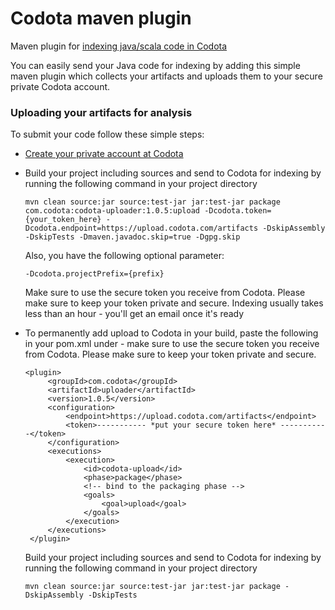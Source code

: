 # Codota maven plugin
Maven plugin for [indexing java/scala code in Codota](https://www.codota.com/index-your-repo)

You can easily send your Java code for indexing by adding this simple maven plugin which collects your artifacts and uploads them to your secure private Codota account.

### Uploading your artifacts for analysis
To submit your code follow these simple steps:
* [Create your private account at Codota](https://www.codota.com/submit-repo/maven)
* Build your project including sources and send to Codota for indexing by running the following command in your project directory
    
    ```
    mvn clean source:jar source:test-jar jar:test-jar package com.codota:codota-uploader:1.0.5:upload -Dcodota.token={your_token_here} -Dcodota.endpoint=https://upload.codota.com/artifacts -DskipAssembly -DskipTests -Dmaven.javadoc.skip=true -Dgpg.skip
    ```
    Also, you have the following optional parameter:
    ```
   -Dcodota.projectPrefix={prefix}
    ```
    Make sure to use the secure token you receive from Codota. Please make sure to keep your token private and secure.
    Indexing usually takes less than an hour - you'll get an email once it's ready

* To permanently add upload to Codota in your build, paste the following in your pom.xml under <build><plugins> - make sure to use the secure token you receive from Codota. Please make sure to keep your token private and secure.
    ```
    <plugin>    
         <groupId>com.codota</groupId>
         <artifactId>uploader</artifactId>
         <version>1.0.5</version>
         <configuration>
             <endpoint>https://upload.codota.com/artifacts</endpoint>
             <token>----------- *put your secure token here* -----------</token>       
         </configuration>      
         <executions>      
             <execution>       
                 <id>codota-upload</id>        
                 <phase>package</phase>        
                 <!-- bind to the packaging phase -->      
                 <goals>       
                     <goal>upload</goal>       
                 </goals>      
             </execution>      
         </executions>     
     </plugin>
     ```

    Build your project including sources and send to Codota for indexing by running the following command in your project directory

    ```
    mvn clean source:jar source:test-jar jar:test-jar package -DskipAssembly -DskipTests
    ```
